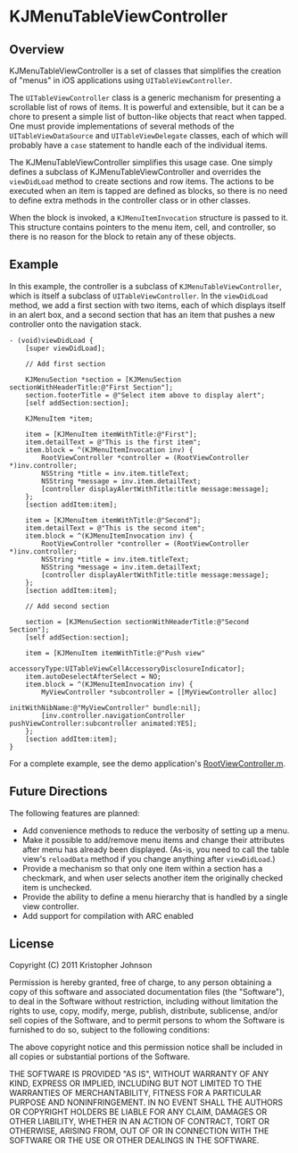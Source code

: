# KJMenuTableViewController

## Overview

KJMenuTableViewController is a set of classes that simplifies the creation of "menus" in
iOS applications using `UITableViewController`.

The `UITableViewController` class is a generic mechanism for presenting a scrollable list of
rows of items.  It is powerful and extensible, but it can be a chore to present a simple
list of button-like objects that react when tapped.  One must provide implementations of several
methods of the `UITableViewDataSource` and `UITableViewDelegate` classes, each of which will
probably have a `case` statement to handle each of the individual items.

The KJMenuTableViewController simplifies this usage case.  One simply defines a subclass of
KJMenuTableViewController and overrides the `viewDidLoad` method to create sections and row items.
The actions to be executed when an item is tapped are defined as blocks, so there is no need
to define extra methods in the controller class or in other classes.

When the block is invoked, a `KJMenuItemInvocation` structure is passed to it. This structure
contains pointers to the menu item, cell, and controller, so there is no reason for the block
to retain any of these objects.

## Example

In this example, the controller is a subclass of `KJMenuTableViewController`, which is itself
a subclass of `UITableViewController`.  In the `viewDidLoad` method, we add a first section with
two items, each of which displays itself in an alert box, and a second section that has
an item that pushes a new controller onto the navigation stack.

    - (void)viewDidLoad {
        [super viewDidLoad];
        
        // Add first section
        
        KJMenuSection *section = [KJMenuSection sectionWithHeaderTitle:@"First Section"];
        section.footerTitle = @"Select item above to display alert";
        [self addSection:section];    
        
        KJMenuItem *item;
        
        item = [KJMenuItem itemWithTitle:@"First"];
        item.detailText = @"This is the first item";
        item.block = ^(KJMenuItemInvocation inv) {
            RootViewController *controller = (RootViewController *)inv.controller;
            NSString *title = inv.item.titleText;
            NSString *message = inv.item.detailText;
            [controller displayAlertWithTitle:title message:message];
        };
        [section addItem:item];
        
        item = [KJMenuItem itemWithTitle:@"Second"];
        item.detailText = @"This is the second item";
        item.block = ^(KJMenuItemInvocation inv) {
            RootViewController *controller = (RootViewController *)inv.controller;
            NSString *title = inv.item.titleText;
            NSString *message = inv.item.detailText;
            [controller displayAlertWithTitle:title message:message];
        };
        [section addItem:item];
        
        // Add second section
        
        section = [KJMenuSection sectionWithHeaderTitle:@"Second Section"];
        [self addSection:section];
        
        item = [KJMenuItem itemWithTitle:@"Push view"
                           accessoryType:UITableViewCellAccessoryDisclosureIndicator];
        item.autoDeselectAfterSelect = NO;
        item.block = ^(KJMenuItemInvocation inv) {
            MyViewController *subcontroller = [[MyViewController alloc]
                                               initWithNibName:@"MyViewController" bundle:nil];
            [inv.controller.navigationController pushViewController:subcontroller animated:YES];
        };
        [section addItem:item];
    }

For a complete example, see the demo application's [RootViewController.m](https://github.com/kristopherjohnson/KJMenuTableViewController/blob/master/KJMenuTableViewController/RootViewController.m).

## Future Directions

The following features are planned:

* Add convenience methods to reduce the verbosity of setting up a menu.
* Make it possible to add/remove menu items and change their attributes after menu has already been displayed. (As-is, you need to call the table view's `reloadData` method if you change anything after `viewDidLoad`.)
* Provide a mechanism so that only one item within a section has a checkmark, and when user selects another item the originally checked item is unchecked.
* Provide the ability to define a menu hierarchy that is handled by a single view controller.
* Add support for compilation with ARC enabled

## License

Copyright (C) 2011 Kristopher Johnson

Permission is hereby granted, free of charge, to any person obtaining a copy
of this software and associated documentation files (the "Software"), to deal
in the Software without restriction, including without limitation the rights
to use, copy, modify, merge, publish, distribute, sublicense, and/or sell
copies of the Software, and to permit persons to whom the Software is
furnished to do so, subject to the following conditions:

The above copyright notice and this permission notice shall be included in
all copies or substantial portions of the Software.

THE SOFTWARE IS PROVIDED "AS IS", WITHOUT WARRANTY OF ANY KIND, EXPRESS OR
IMPLIED, INCLUDING BUT NOT LIMITED TO THE WARRANTIES OF MERCHANTABILITY,
FITNESS FOR A PARTICULAR PURPOSE AND NONINFRINGEMENT. IN NO EVENT SHALL THE
AUTHORS OR COPYRIGHT HOLDERS BE LIABLE FOR ANY CLAIM, DAMAGES OR OTHER
LIABILITY, WHETHER IN AN ACTION OF CONTRACT, TORT OR OTHERWISE, ARISING FROM,
OUT OF OR IN CONNECTION WITH THE SOFTWARE OR THE USE OR OTHER DEALINGS IN
THE SOFTWARE.